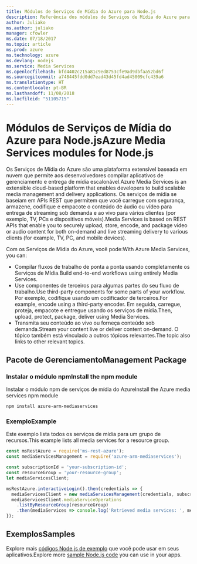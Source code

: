 ```yaml
---
title: Módulos de Serviços de Mídia do Azure para Node.js
description: Referência dos módulos de Serviços de Mídia do Azure para Node.js
author: Juliako
ms.author: juliako
manager: cfowler
ms.date: 07/18/2017
ms.topic: article
ms.prod: azure
ms.technology: azure
ms.devlang: nodejs
ms.service: Media Services
ms.openlocfilehash: bfd4402c215a81c9ed8753cfe9ad9dbfaa52bd6f
ms.sourcegitcommit: a748445fdd0dd7ead43d45fd4ad45009cfc439a6
ms.translationtype: HT
ms.contentlocale: pt-BR
ms.lasthandoff: 11/08/2018
ms.locfileid: "51105715"
---
```

# <a name="azure-media-services-modules-for-nodejs"></a><span data-ttu-id="6964c-103">Módulos de Serviços de Mídia do Azure para Node.js</span><span class="sxs-lookup"><span data-stu-id="6964c-103">Azure Media Services modules for Node.js</span></span>

<span data-ttu-id="6964c-104">Os Serviços de Mídia do Azure são uma plataforma extensível baseada em nuvem que permite aos desenvolvedores compilar aplicativos de gerenciamento e entrega de mídia escalonável.</span><span class="sxs-lookup"><span data-stu-id="6964c-104">Azure Media Services is an extensible cloud-based platform that enables developers to build scalable media management and delivery applications.</span></span> <span data-ttu-id="6964c-105">Os serviços de mídia se baseiam em APIs REST que permitem que você carregue com segurança, armazene, codifique e empacote o conteúdo de áudio ou vídeo para entrega de streaming sob demanda e ao vivo para vários clientes (por exemplo, TV, PCs e dispositivos móveis).</span><span class="sxs-lookup"><span data-stu-id="6964c-105">Media Services is based on REST APIs that enable you to securely upload, store, encode, and package video or audio content for both on-demand and live streaming delivery to various clients (for example, TV, PC, and mobile devices).</span></span>

<span data-ttu-id="6964c-106">Com os Serviços de Mídia do Azure, você pode:</span><span class="sxs-lookup"><span data-stu-id="6964c-106">With Azure Media Services, you can:</span></span>
- <span data-ttu-id="6964c-107">Compilar fluxos de trabalho de ponta a ponta usando completamente os Serviços de Mídia.</span><span class="sxs-lookup"><span data-stu-id="6964c-107">Build end-to-end workflows using entirely Media Services.</span></span> 
- <span data-ttu-id="6964c-108">Use componentes de terceiros para algumas partes do seu fluxo de trabalho.</span><span class="sxs-lookup"><span data-stu-id="6964c-108">Use third-party components for some parts of your workflow.</span></span> <span data-ttu-id="6964c-109">Por exemplo, codifique usando um codificador de terceiros.</span><span class="sxs-lookup"><span data-stu-id="6964c-109">For example, encode using a third-party encoder.</span></span> <span data-ttu-id="6964c-110">Em seguida, carregue, proteja, empacote e entregue usando os serviços de mídia.</span><span class="sxs-lookup"><span data-stu-id="6964c-110">Then, upload, protect, package, deliver using Media Services.</span></span>
- <span data-ttu-id="6964c-111">Transmita seu conteúdo ao vivo ou forneça conteúdo sob demanda.</span><span class="sxs-lookup"><span data-stu-id="6964c-111">Stream your content live or deliver content on-demand.</span></span> <span data-ttu-id="6964c-112">O tópico também está vinculado a outros tópicos relevantes.</span><span class="sxs-lookup"><span data-stu-id="6964c-112">The topic also links to other relevant topics.</span></span>

## <a name="management-package"></a><span data-ttu-id="6964c-113">Pacote de Gerenciamento</span><span class="sxs-lookup"><span data-stu-id="6964c-113">Management Package</span></span>

### <a name="install-the-npm-module"></a><span data-ttu-id="6964c-114">Instalar o módulo npm</span><span class="sxs-lookup"><span data-stu-id="6964c-114">Install the npm module</span></span>

<span data-ttu-id="6964c-115">Instalar o módulo npm de serviços de mídia do Azure</span><span class="sxs-lookup"><span data-stu-id="6964c-115">Install the Azure media services npm module</span></span>

```bash
npm install azure-arm-mediaservices
```

### <a name="example"></a><span data-ttu-id="6964c-116">Exemplo</span><span class="sxs-lookup"><span data-stu-id="6964c-116">Example</span></span>

<span data-ttu-id="6964c-117">Este exemplo lista todos os serviços de mídia para um grupo de recursos.</span><span class="sxs-lookup"><span data-stu-id="6964c-117">This example lists all media services for a resource group.</span></span>

```javascript
const msRestAzure = require('ms-rest-azure');
const mediaServicesManagement = require('azure-arm-mediaservices');

const subscriptionId = 'your-subscription-id';
const resourceGroup = 'your-resource-group';
let mediaServicesClient;

msRestAzure.interactiveLogin().then(credentials => {
  mediaServicesClient = new mediaServicesManagement(credentials, subscriptionId);
  mediaServicesClient.mediaServiceOperations
    .listByResourceGroup(resourceGroup)
    .then(mediaServices => console.log('Retrieved media services: ', mediaServices));
});
```

## <a name="samples"></a><span data-ttu-id="6964c-118">Exemplos</span><span class="sxs-lookup"><span data-stu-id="6964c-118">Samples</span></span>

<span data-ttu-id="6964c-119">Explore mais [códigos Node.js de exemplo](https://azure.microsoft.com/resources/samples/?platform=nodejs) que você pode usar em seus aplicativos.</span><span class="sxs-lookup"><span data-stu-id="6964c-119">Explore more [sample Node.js code](https://azure.microsoft.com/resources/samples/?platform=nodejs) you can use in your apps.</span></span>
